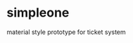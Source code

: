 # simpleone
material style prototype for ticket system

<not for commercial>
<only for educational purpose></only>
</not>
